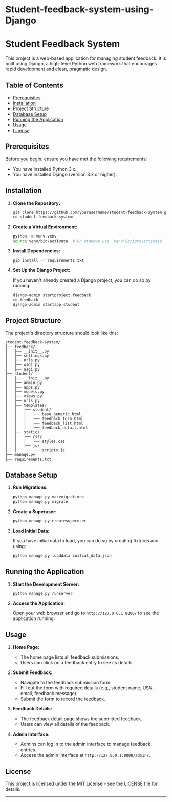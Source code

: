 # Student-feedback-system-using-Django



# Student Feedback System

This project is a web-based application for managing student feedback. It is built using Django, a high-level Python web framework that encourages rapid development and clean, pragmatic design.

## Table of Contents

- [Prerequisites](#prerequisites)
- [Installation](#installation)
- [Project Structure](#project-structure)
- [Database Setup](#database-setup)
- [Running the Application](#running-the-application)
- [Usage](#usage)
- [License](#license)

## Prerequisites

Before you begin, ensure you have met the following requirements:

- You have installed Python 3.x.
- You have installed Django (version 3.x or higher).

## Installation

1. **Clone the Repository:**

   ```bash
   git clone https://github.com/yourusername/student-feedback-system.git
   cd student-feedback-system
   ```

2. **Create a Virtual Environment:**

   ```bash
   python -m venv venv
   source venv/bin/activate  # On Windows use `venv\Scripts\activate`
   ```

3. **Install Dependencies:**

   ```bash
   pip install -r requirements.txt
   ```

4. **Set Up the Django Project:**

   If you haven't already created a Django project, you can do so by running:

   ```bash
   django-admin startproject feedback
   cd feedback
   django-admin startapp student
   ```

## Project Structure

The project's directory structure should look like this:

```
student-feedback-system/
├── feedback/
│   ├── __init__.py
│   ├── settings.py
│   ├── urls.py
│   ├── wsgi.py
│   ├── asgi.py
├── student/
│   ├── __init__.py
│   ├── admin.py
│   ├── apps.py
│   ├── models.py
│   ├── views.py
│   ├── urls.py
│   ├── templates/
│   │   ├── student/
│   │   │   ├── base_generic.html
│   │   │   ├── feedback_form.html
│   │   │   ├── feedback_list.html
│   │   │   ├── feedback_detail.html
│   ├── static/
│   │   ├── css/
│   │   │   ├── styles.css
│   │   ├── js/
│   │       ├── scripts.js
├── manage.py
├── requirements.txt
```

## Database Setup

1. **Run Migrations:**

   ```bash
   python manage.py makemigrations
   python manage.py migrate
   ```

2. **Create a Superuser:**

   ```bash
   python manage.py createsuperuser
   ```

3. **Load Initial Data:**

   If you have initial data to load, you can do so by creating fixtures and using:

   ```bash
   python manage.py loaddata initial_data.json
   ```

## Running the Application

1. **Start the Development Server:**

   ```bash
   python manage.py runserver
   ```

2. **Access the Application:**

   Open your web browser and go to `http://127.0.0.1:8000/` to see the application running.

## Usage

1. **Home Page:**

   - The home page lists all feedback submissions.
   - Users can click on a feedback entry to see its details.

2. **Submit Feedback:**

   - Navigate to the feedback submission form.
   - Fill out the form with required details (e.g., student name, USN, email, feedback message).
   - Submit the form to record the feedback.

3. **Feedback Details:**

   - The feedback detail page shows the submitted feedback.
   - Users can view all details of the feedback.

4. **Admin Interface:**

   - Admins can log in to the admin interface to manage feedback entries.
   - Access the admin interface at `http://127.0.0.1:8000/admin/`.

## License

This project is licensed under the MIT License - see the [LICENSE](LICENSE) file for details.

---

